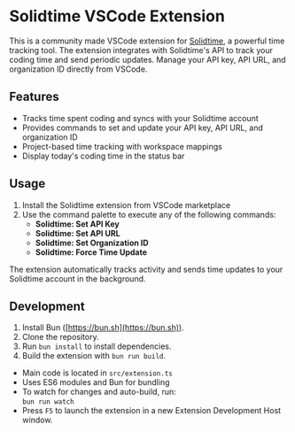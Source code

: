 # Solidtime VSCode Extension

This is a community made VSCode extension for [Solidtime](https://solidtime.io), a powerful time tracking tool. The extension integrates with Solidtime's API to track your coding time and send periodic updates. Manage your API key, API URL, and organization ID directly from VSCode.

## Features

- Tracks time spent coding and syncs with your Solidtime account
- Provides commands to set and update your API key, API URL, and organization ID
- Project-based time tracking with workspace mappings
- Display today's coding time in the status bar

## Usage

1. Install the Solidtime extension from VSCode marketplace
2. Use the command palette to execute any of the following commands:
   - **Solidtime: Set API Key**
   - **Solidtime: Set API URL**
   - **Solidtime: Set Organization ID**
   - **Solidtime: Force Time Update**

The extension automatically tracks activity and sends time updates to your Solidtime account in the background.

## Development

1. Install Bun ([https://bun.sh](https://bun.sh)).
2. Clone the repository.
3. Run `bun install` to install dependencies.
4. Build the extension with `bun run build`.

- Main code is located in `src/extension.ts`
- Uses ES6 modules and Bun for bundling
- To watch for changes and auto-build, run:  
  `bun run watch`
- Press `F5` to launch the extension in a new Extension Development Host window.

